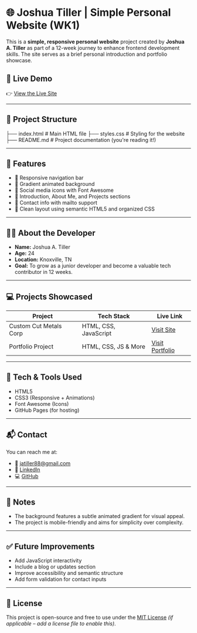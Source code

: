 # 🌐 Joshua Tiller | Simple Personal Website (WK1)

This is a **simple, responsive personal website** project created by **Joshua A. Tiller** as part of a 12-week journey to enhance frontend development skills. The site serves as a brief personal introduction and portfolio showcase.

## 🔗 Live Demo

👉 [View the Live Site](https://joshuat88.github.io/simple-personal-site/)

---

## 📁 Project Structure

├── index.html # Main HTML file
├── styles.css # Styling for the website
├── README.md # Project documentation (you're reading it!)

---

## 🚀 Features

- 🔹 Responsive navigation bar
- 🔹 Gradient animated background
- 🔹 Social media icons with Font Awesome
- 🔹 Introduction, About Me, and Projects sections
- 🔹 Contact info with mailto support
- 🔹 Clean layout using semantic HTML5 and organized CSS

---

## 🧑‍💻 About the Developer

- **Name:** Joshua A. Tiller  
- **Age:** 24  
- **Location:** Knoxville, TN  
- **Goal:** To grow as a junior developer and become a valuable tech contributor in 12 weeks.

---

## 💻 Projects Showcased

| Project | Tech Stack | Live Link |
|--------|------------|-----------|
| Custom Cut Metals Corp | HTML, CSS, JavaScript | [Visit Site](https://www.customcutmetalscorp.com) |
| Portfolio Project | HTML, CSS, JS & More | [Visit Portfolio](https://joshuat88.github.io/portfolioProject/) |

---

## 🎨 Tech & Tools Used

- HTML5  
- CSS3 (Responsive + Animations)  
- Font Awesome (Icons)  
- GitHub Pages (for hosting)

---

## 📬 Contact

You can reach me at:

- 📧 [jatiller88@gmail.com](mailto:jatiller88@gmail.com)  
- 🔗 [LinkedIn](https://www.linkedin.com/in/joshuatillercreates8823)  
- 💻 [GitHub](https://github.com/JoshuaT88)

---

## 📌 Notes

- The background features a subtle animated gradient for visual appeal.
- The project is mobile-friendly and aims for simplicity over complexity.

---

## ✅ Future Improvements

- Add JavaScript interactivity  
- Include a blog or updates section  
- Improve accessibility and semantic structure  
- Add form validation for contact inputs

---

## 📄 License

This project is open-source and free to use under the [MIT License](LICENSE) *(if applicable – add a license file to enable this)*.

